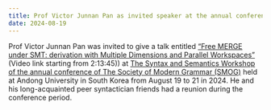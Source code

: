 ```yaml
---
title: Prof Victor Junnan Pan as invited speaker at the annual conference of SMOG!
date: 2024-08-19
---
```


Prof Victor Junnan Pan was invited to give a talk entitled [“Free MERGE under SMT: derivation with Multiple Dimensions and Parallel Workspaces”](https://www.youtube.com/live/TIxMdKwQnRQ) (Video link starting from 2:13:45)) at [The Syntax and Semantics Workshop of the annual conference of The Society of Modern Grammar (SMOG)](https://sites.google.com/view/icss2024/home?authuser=0) held at Andong University in South Korea from August 19 to 21 in 2024. He and his long-acquainted peer syntactician friends had a reunion during the conference period.

<!--more-->

